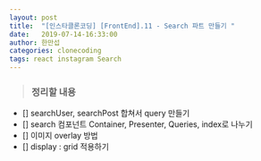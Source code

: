 ```yaml
---
layout: post
title:  "[인스타클론코딩] [FrontEnd].11 - Search 파트 만들기 "
date:   2019-07-14-16:33:00
author: 한만섭
categories: clonecoding
tags: react instagram Search
---
```



> ### 정리할 내용 

- [] searchUser, searchPost 합쳐서 query 만들기 
- [] search 컴포넌트 Container, Presenter, Queries, index로 나누기  
- [] 이미지 overlay 방법  
- [] display : grid 적용하기  

